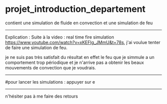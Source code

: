 # projet_introduction_departement
contient une simulation de fluide en convection et une simulation de feu


--------------------------------------------------------------------------
Explication :
Suite à la video : real time fire simulation https://www.youtube.com/watch?v=xKEFlg_JMmU&t=78s, j'ai voulue tenter de faire une simulation de feu. 

je ne suis pas très satisfait du résultat en effet le feu que je simmule a un comportement trop périodique et je n'arrive pas a obtenir les beaux mouvements de convection que je voudrais. 

--------------------------------------------------------------------------

#pour lancer les simulations : appuyer sur e 

--------------------------------------------------------------------------

n'hésiter pas à me faire des retours
